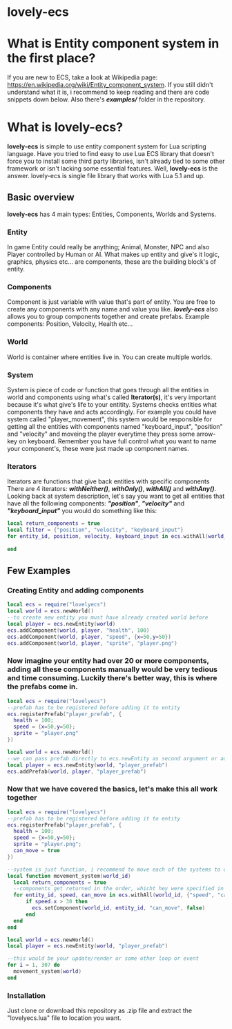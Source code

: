 # lovely-ecs

# What is Entity component system in the first place?
If you are new to ECS, take a look at Wikipedia page: https://en.wikipedia.org/wiki/Entity_component_system. If you still didn't understand what it is, i recommend to keep reading and there are code snippets down below. Also there's ***examples/*** folder in the repository.

# What is lovely-ecs?

**lovely-ecs** is simple to use entity component system for Lua scripting language. Have you tried to find easy to use Lua ECS library that doesn't force you to install some third party libraries, isn't already tied to some other framework or isn't lacking some essential features. Well, **lovely-ecs** is the answer. lovely-ecs is single file library that works with Lua 5.1 and up.

## Basic overview
**lovely-ecs** has 4 main types: Entities, Components, Worlds and Systems.


### Entity
In game Entity could really be anything; Animal, Monster, NPC and also Player controlled by Human or AI. What makes up entity and give's it logic, graphics, physics etc... are components, these are the building block's of entity.


### Components
Component is just variable with value that's part of entity. You are free to create any components with any name and value you like. ***lovely-ecs*** also allows you to group components together and create prefabs. Example components: Position, Velocity, Health etc...


### World
World is container where entities live in. You can create multiple worlds.


### System
System is piece of code or function that goes through all the entities in world and components using what's called **Iterator(s)**, it's very important because it's what give's life to your entitity. Systems checks entities what components they have and acts accordingly. For example you could have system called "player_movement", this system would be responsible for getting all the entities with components named "keyboard_input", "position" and "velocity" and moveing the player everytime they press some arrow-key on keyboard. Remember you have full control what you want to name your component's, these were just made up component names.


### Iterators
Iterators are functions that give back entities with specific components There are 4 iterators: ***withNeither()***, ***withOnly()***, ***withAll()*** and ***withAny()***. Looking back at system description, let's say you want to get all entities that have all the following components: ***"position"***, ***"velocity"*** and  ***"keyboard_input"*** you would do something like this:
```lua
local return_components = true
local filter = {"position", "velocity", "keyboard_input"}
for entity_id, position, velocity, keyboard_input in ecs.withAll(world_id, filter, return_components) do
  
end
```

## Few Examples

### Creating Entity and adding components
```lua
local ecs = require("lovelyecs")
local world = ecs.newWorld()
--to create new entity you must have already created world before
local player = ecs.newEntity(world)
ecs.addComponent(world, player, "health", 100)
ecs.addComponent(world, player, "speed", {x=50,y=50})
ecs.addComponent(world, player, "sprite", "player.png")
```

### Now imagine your entity had over 20 or more components, adding all these components manually would be very tedious and time consuming. Luckily there's better way, this is where the prefabs come in.
```lua
local ecs = require("lovelyecs")
--prefab has to be registered before adding it to entity
ecs.registerPrefab("player_prefab", {
  health = 100;
  speed = {x=50,y=50};
  sprite = "player.png"
})

local world = ecs.newWorld()
--we can pass prefab directly to ecs.newEntity as second argument or add it later
local player = ecs.newEntity(world, "player_prefab")
ecs.addPrefab(world, player, "player_prefab")
```

### Now that we have covered the basics, let's make this all work together
```lua
local ecs = require("lovelyecs")
--prefab has to be registered before adding it to entity
ecs.registerPrefab("player_prefab", {
  health = 100;
  speed = {x=50,y=50};
  sprite = "player.png";
  can_move = true
})

--system is just function, i recommend to move each of the systems to different module files
local function movement_system(world_id)
  local return_components = true
  --components get returned in the order, whicht hey were specified in filter table
  for entity_id, speed, can_move in ecs.withAll(world_id, {"speed", "can_move"}, return_components)do
      if speed.x > 30 then
        ecs.setComponent(world_id, entity_id, "can_move", false)
      end
  end
end

local world = ecs.newWorld()
local player = ecs.newEntity(world, "player_prefab")

--this would be your update/render or some other loop or event
for i = 1, 307 do
  movement_system(world)
end
```

### Installation
Just clone or download this repository as .zip file and extract the "lovelyecs.lua" file to location you want.
